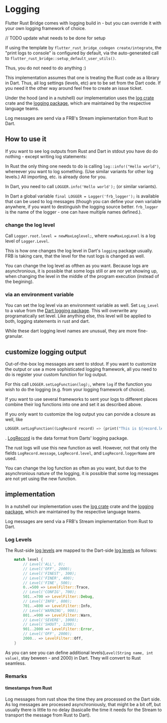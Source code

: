 # Logging

Flutter Rust Bridge comes with logging build in - but you can override it with your own logging framework of choice.

// TODO update what needs to be done for setup

If using the template by `flutter_rust_bridge_codegen create/integrate`, the "print logs to console" is configured by default,
via the auto-generated call to `flutter_rust_bridge::setup_default_user_utils()`.

Thus, you do not need to do anything :)


This implementation assumes that one is treating the Rust code as a library in Dart. 
Thus, all log settings (levels, etc) are to be set from the Dart code. 
If you need it the other way around feel free to create an issue ticket.

Under the hood (and in a nutshell) our implementation uses the [log crate](https://crates.io/crates/log) crate and the [logging package](https://pub.dev/packages/logging), which are maintained by the respective language teams.

Log messages are send via a FRB's Stream implementation from Rust to Dart. 

## How to use it
If you want to see log outputs from Rust and Dart in stdout you have do do nothing - except writing log statements:

In Rust the only thing one needs to do is calling `log::info!("Hello world")`, whereever you want to log something. (Use similar variants for other log levels.) All importing, etc. is already done for you.

In Dart, you need to call `LOGGER.info('Hello world');` (or similar variants). 

In Dart a global variable `final LOGGER = Logger('frb_logger');` is available that can be used to log messages (though you can define your own variable anywhere, if you want to destinguish the logging source better. `frb_logger` is the name of the logger - one can have multiple names defined.).

### change the log level
Call `Logger.root.level = newMaxLoglevel;`, where `newMaxLogLevel` is a log level of `Logger.Level`. 

This is how one changes the log level in Dart's `logging` package usually.
FRB is taking care, that the level for the rust logs is changed as well.

You can change the log level as ofthen as you want.
Because logs are asynchronious, it is possible that some logs still or are nor yet showing up, when changing the level in the middle of the program execution (instead of the begining).

### via an environment variable
You can set the log level via an environment variable as well. 
Set `Log_Level` to a value from the [Dart logging package](https://pub.dev/documentation/logging/latest/logging/Level-class.html).
This will overwrite any programatically set level.
Like anything else, this level will be applied to both, logging statements in rust and dart.

While these dart logging level names are unusual, they are more fine-granular.

## customize logging output
Out-of-the-box log messages are sent to stdout. If you want to customize the output or use a more sophisticated logging framework, all you need to do is register your custom function for log output.

For this call `LOGGER.setLogFunction(log);`, where `log` if the function you wish to do the logging (e.g. from your logging framework of choice).

If you want to use several frameworks to sent your logs to different places combine their log functions into one and set it as described above.

If you only want to customize the log output you can porvide a closure as well, like 
```Dart
LOGGER.setLogFunction((LogRecord record) => {print("This is ${record.level}! ${record.message}")});
```
.
[LogRecord](https://pub.dev/documentation/logging/latest/logging/LogRecord-class.html) is the data format from Darts' logging package.

The rust logs will use this new function as well.
However, not that only the fields `LogRecord.message`, `LogRecord.level`, and `LogRecord.loggerName` are used.

You can change the log function as often as you want, but due to the asynchronious nature of the logging, it is possible that some log messages are not yet using the new function.

## implementation
In a nutshell our implementation uses the [log crate](https://crates.io/crates/log) crate and the [logging package](https://pub.dev/packages/logging), which are maintained by the respective language teams.

Log messages are send via a FRB's Stream implementation from Rust to Dart. 

### Log Levels
The Rust-side [log levels](https://docs.rs/log/0.4.22/log/enum.LevelFilter.html) are mapped to the Dart-side [log levels](https://pub.dev/documentation/logging/latest/logging/Level-class.html) as follows:

```Rust
    match level {
        // Level('ALL', 0);
        // Level('OFF', 2000);
        // Level('FINEST', 300);
        // Level('FINER', 400);
        // Level('FINE', 500);
        0..=500 => LevelFilter::Trace,
        // Level('CONFIG', 700);
        501..=700 => LevelFilter::Debug,
        // Level('INFO', 800);
        701..=800 => LevelFilter::Info,
        // Level('WARNING', 900);
        801..=900 => LevelFilter::Warn,
        // Level('SEVERE', 1000);
        // Level('SHOUT', 1200);
        901..2000 => LevelFilter::Error,
        // Level('OFF', 2000);
        2000.. => LevelFilter::Off,
    }
```

As you can see you can define additional levels(`Level(String name, int value)`, stay beween - and 2000) in Dart. 
They will convert to Rust seamless.

### Remarks
#### timestamps from Rust
Log messages from rust show the time they are processed on the Dart side. As log messages are processed asynchroniously, that might be a bit off, but usually there is little to no delay (basicalle the time it needs for the Stream to transport the message from Rust to Dart).

